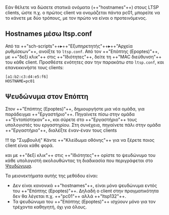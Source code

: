Εάν θέλετε να δώσετε στατικά ονόματα (++"hostnames"++) στους LTSP clients,
ώστε π.χ. ο πρώτος client να ονομάζεται πάντα pc01, μπορείτε να το
κάνετε με δύο τρόπους, με τον πρώτο να είναι ο προτεινόμενος.

## Hostnames μέσω ltsp.conf

Από τα ++"sch-scripts"++▸++"Εξυπηρετητής"++▸++"Αρχεία ρυθμίσεων"++, ανοίξτε το `ltsp.conf`.
Από τον ++"Επόπτης (Epoptes)"++, με ++"δεξί κλικ"++ στις ++"Ιδιότητες"++, δείτε τη
++"MAC διεύθυνση"++ του κάθε client. Προσθέστε ενότητες σαν την παρακάτω στο
`ltsp.conf`, και επανεκκινήστε τους clients:

```title="ltsp.conf"
[a1:b2:c3:d4:e5:f6]
HOSTNAME=pc01
```

## Ψευδώνυμα στον Επόπτη

Στον ++"Επόπτης (Epoptes)"++, δημιουργήστε μια νέα ομάδα,
για παράδειγμα ++"Εργαστήριο"++.
Πηγαίνετε πίσω στην ομάδα ++"Εντοπίστηκαν"++, και σύρετε στο
++"Εργαστήριο"++ τους υπολογιστές του εργαστηρίου. Στη συνέχεια,
πηγαίνετε πάλι στην ομάδα ++"Εργαστήριο"++, διαλέξτε έναν-έναν τους
clients 

!!! tip "Συμβουλή"
    Κάντε ++"Κλείδωμα οθόνης"++ για να ξέρετε ποιος client είναι κάθε φορά.

και με ++"δεξί κλικ"++ στις ++"Ιδιότητες"++ ορίστε το ψευδώνυμο του κάθε υπολογιστή
ακολουθώντας τη διαδικασία που περιγράφεται στο
[Ψευδώνυμα](../../epoptes/Ετικέτες.md).

Τα μειονεκτήματα αυτής της μεθόδου είναι:

  - Δεν είναι κανονικά ++"hostnames"++, είναι μόνο ψευδώνυμα εντός του ++"Επόπτης (Epoptes)"++.
    Δηλαδή ο client στην πραγματικότητα δεν θα λέγεται π.χ. ++"pc01"++
    αλλά ++"ltsp132"++.
  - Τα ψευδώνυμα του ++"Επόπτης (Epoptes)"++ ισχύουν μόνο για τον τρέχοντα καθηγητή, όχι για
    όλους.
